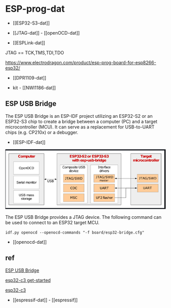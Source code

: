 
# ESP-prog-dat

- [[ESP32-S3-dat]]

- [[JTAG-dat]] - [[openOCD-dat]]


- [[ESPLink-dat]]

JTAG == TCK,TMS,TDI,TDO

https://www.electrodragon.com/product/esp-prog-board-for-esp8266-esp32/

- [[DPR1109-dat]] 

- kit - [[NWI1186-dat]]


## ESP USB Bridge 


The ESP USB Bridge is an ESP-IDF project utilizing an ESP32-S2 or an ESP32-S3 chip to create a bridge between a computer (PC) and a target microcontroller (MCU). It can serve as a replacement for USB-to-UART chips (e.g. CP210x) or a debugger.

- [[ESP-IDF-dat]]

![](2025-08-20-16-23-41.png)

The ESP USB Bridge provides a JTAG device. The following command can be used to connect to an ESP32 target MCU.

    idf.py openocd --openocd-commands "-f board/esp32-bridge.cfg"

- [[openocd-dat]]



## ref 

[ESP USB Bridge](https://github.com/espressif/esp-usb-bridge)

[esp32-c3 get-started](https://docs.espressif.com/projects/esp-idf/en/latest/esp32c3/get-started/)

[esp32-c3](https://www.espressif.com/zh-hans/products/socs/esp32-c3)

- [[espressif-dat]] - [[espressif]]

